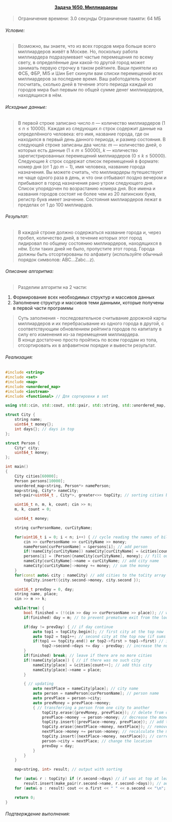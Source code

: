 #### <div align="center"> [Задача 1650. Миллиардеры](https://acm.timus.ru/problem.aspx?space=1&num=1650) </div>

>Ограничение времени: 3.0 секунды
>Ограничение памяти: 64 МБ

###### Условие:

> Возможно, вы знаете, что из всех городов мира больше всего миллиардеров живёт в Москве. Но, поскольку работа миллиардера подразумевает частые перемещения по всему свету, в определённые дни какой-то другой город может занимать первую строчку в таком рейтинге. Ваши приятели из ФСБ, ФБР, MI5 и Шин Бет скинули вам списки перемещений всех миллиардеров за последнее время. Ваш работодатель просит посчитать, сколько дней в течение этого периода каждый из городов мира был первым по общей сумме денег миллиардеров, находящихся в нём.

###### Исходные данные:

> В первой строке записано число *n* — количество миллиардеров (1 ≤ *n* ≤ 10000). Каждая из следующих *n* строк содержит данные на определённого человека: его имя, название города, где он находился в первый день данного периода, и размер состояния. В следующей строке записаны два числа: *m* — количество дней, о которых есть данные (1 ≤ *m* ≤ 50000), *k* — количество зарегистрированных перемещений миллиардеров (0 ≤ *k* ≤ 50000). Следующие *k* строк содержат список перемещений в формате: номер дня (от 1 до *m* − 1), имя человека, название города назначения. Вы можете считать, что миллиардеры путешествуют не чаще одного раза в день, и что они отбывают поздно вечером и прибывают в город назначения рано утром следующего дня. Список упорядочен по возрастанию номера дня. Все имена и названия городов состоят не более чем из 20 латинских букв, регистр букв имеет значение. Состояния миллиардеров лежат в пределах от 1 до 100 миллиардов.

###### Результат:

> В каждой строке должно содержаться название города и, через пробел, количество дней, в течение которых этот город лидировал по общему состоянию миллиардеров, находящихся в нём. Если таких дней не было, пропустите этот город. Города должны быть отсортированы по алфавиту (используйте обычный порядок символов: ABC...Zabc...z).



###### Описание алгоритма:

> Разделим алгоритм на 2 части:  
1. Формирование всех необходимых структур и массивов данных  
2. Заполнение структур и массивов теми данными, которые получены в первой части программы  
> Суть заполнения - последовательное считывание дорожной карты миллиардеров и их перебрасывание из одного города в другой, с соответствующим обновлением рейтинга городов по капиталу в силу его изменения из-за перемещения миллиардера.  
> В конце достаточно просто пройтись по всем городам из топа, отсортировать их в алфавитном порядке и вывести результат.  

###### Реализация:

```cpp
#include <string>
#include <set>
#include <map>
#include <unordered_map>
#include <iostream>
#include <functional> // Для сортировки в set

using std::cin, std::cout, std::pair, std::string, std::unordered_map, std::map, std::greater, std::set;

struct City {
    string name;
    uint64_t money{};
    int days{}; // days in top
};

struct Person {
    City* city;
    uint64_t money;
};

int main()
{
    City cities[60000];
    Person persons[10000];
    unordered_map<string, Person*> namePerson;
    map<string, City*> nameCity;
    set<pair<uint64_t , City*>, greater<>> topCity; // sorting cities by money

    uint16_t n, m, k, count; cin >> n;
    m, k, count = 0;

    uint64_t money;

    string curPersonName, curCityName;

    for(uint16_t i = 0; i < n; i++) { // cycle reading the names of billionaires, cities and states on day 0
        cin >> curPersonName >> curCityName >> money;
        namePerson[curPersonName] = &persons[i]; // add person
        if(!nameCity[curCityName]) nameCity[curCityName] = &cities[count++]; // if there is no such city yet, add
        persons[i] = (Person){nameCity[curCityName], money}; // fill out the person info
        nameCity[curCityName]->name = curCityName; // add city name
        nameCity[curCityName]->money += money; // sum the money
    }
    for(const auto& city : nameCity) // add cities to the toCity array
        topCity.insert({city.second->money, city.second });

    uint16_t prevDay = 0, day;
    string name, place;
    cin >> m >> k;

    while(true) {
        bool finished = (!(cin >> day >> curPersonName >> place)); // while we can read go ahead
        if(finished) day = m; // to prevent premature exit from the loop

        if(day != prevDay) { // if day continue
            auto top1 = topCity.begin(); // first city at the top now
            auto top2 = top1++; // second city at the top now (if sums are equals)
            if(top1 == topCity.end() or top2->first > top1->first) // if only one day or the first day is superior to the second
                top2->second->days += day - prevDay; // increase the number of days of the top city by the time difference
        }
        if(finished) break; // leave if there are no more cities
        if(!nameCity[place]) { // if there was no such city
            nameCity[place] = &cities[count++]; // add this city
            nameCity[place]->name = place;
        }

        { // updating
            auto nextPlace = nameCity[place]; // city name
            auto person = namePerson[curPersonName]; // person name
            auto prevPlace = person->city;
            auto prevMoney = prevPlace->money;
            { // transferring a person from one city to another
                topCity.erase({prevMoney, prevPlace}); // delete from old
                prevPlace->money -= person->money; // decrease the money
                topCity.insert({prevPlace->money, prevPlace}); // add to the new city
                topCity.erase({nextPlace->money, nextPlace}); // remove the old top city
                nextPlace->money += person->money; // recalculate the money
                topCity.insert({nextPlace->money, nextPlace}); // correct the money of the new city
                person->city = nextPlace; // change the location
                prevDay = day;
            }
        }
    }

    map<string, int> result; // output with sorting

    for (auto& r : topCity) if (r.second->days) // if was at top at least once
        result.insert(make_pair(r.second->name, r.second->days)); // add to the result
    for (auto& o : result) cout << o.first << " " << o.second << "\n"; // output

    return 0;
}
```

###### Подтверждение выполнения:
